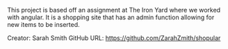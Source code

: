 This project is based off an assignment at The Iron Yard where we worked with angular. It is a shopping site that has an admin function allowing for new items to be inserted.

Creator: Sarah Smith
GitHub URL: https://github.com/ZarahZmith/shopular
